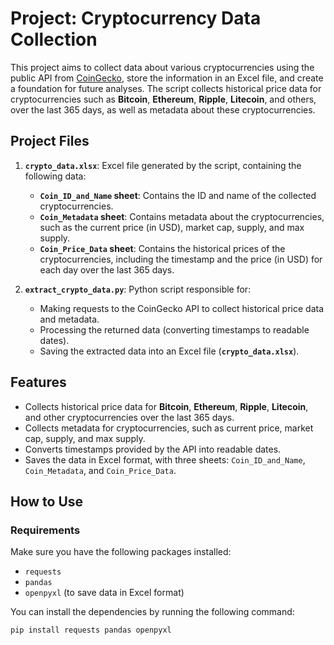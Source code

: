 # Project: Cryptocurrency Data Collection

This project aims to collect data about various cryptocurrencies using the public API from [CoinGecko](https://www.coingecko.com/en/api), store the information in an Excel file, and create a foundation for future analyses. The script collects historical price data for cryptocurrencies such as **Bitcoin**, **Ethereum**, **Ripple**, **Litecoin**, and others, over the last 365 days, as well as metadata about these cryptocurrencies.

## Project Files

1. **`crypto_data.xlsx`**: Excel file generated by the script, containing the following data:
   - **`Coin_ID_and_Name` sheet**: Contains the ID and name of the collected cryptocurrencies.
   - **`Coin_Metadata` sheet**: Contains metadata about the cryptocurrencies, such as the current price (in USD), market cap, supply, and max supply.
   - **`Coin_Price_Data` sheet**: Contains the historical prices of the cryptocurrencies, including the timestamp and the price (in USD) for each day over the last 365 days.

2. **`extract_crypto_data.py`**: Python script responsible for:
   - Making requests to the CoinGecko API to collect historical price data and metadata.
   - Processing the returned data (converting timestamps to readable dates).
   - Saving the extracted data into an Excel file (**`crypto_data.xlsx`**).

## Features

- Collects historical price data for **Bitcoin**, **Ethereum**, **Ripple**, **Litecoin**, and other cryptocurrencies over the last 365 days.
- Collects metadata for cryptocurrencies, such as current price, market cap, supply, and max supply.
- Converts timestamps provided by the API into readable dates.
- Saves the data in Excel format, with three sheets: `Coin_ID_and_Name`, `Coin_Metadata`, and `Coin_Price_Data`.

## How to Use

### Requirements

Make sure you have the following packages installed:

- `requests`
- `pandas`
- `openpyxl` (to save data in Excel format)

You can install the dependencies by running the following command:

```bash
pip install requests pandas openpyxl
